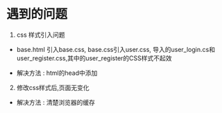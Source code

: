 # 遇到的问题

1. css 样式引入问题
+ base.html 引入base.css, base.css引入user.css, 导入的user_login.cs和user_register.css,其中的user_register的CSS样式不起效 

- 解决方法 : html的head中添加 <base href="/">

2. 修改css样式后,页面无变化
- 解决方法 : 清楚浏览器的缓存